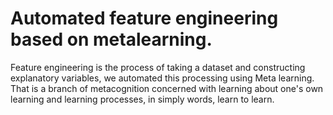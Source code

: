 # Automated feature engineering based on metalearning.
Feature engineering is the process of taking a dataset and constructing explanatory variables, we automated this processing using Meta learning. That is a branch of metacognition concerned with learning about one's own learning and learning processes, in simply words, learn to learn. 
